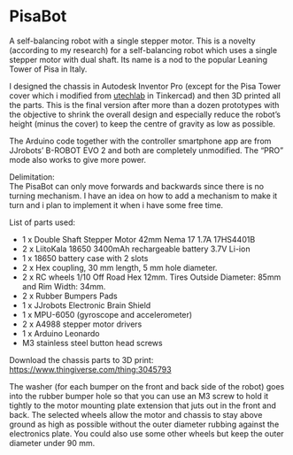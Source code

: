 # PisaBot
A self-balancing robot with a single stepper motor.
This is a novelty (according to my research) for a self-balancing robot which uses a single stepper motor with dual shaft.  Its name is a nod to the popular Leaning Tower of Pisa in Italy.

I designed the chassis in Autodesk Inventor Pro (except for the Pisa Tower cover which i modified from [utechlab](https://www.thingiverse.com/thing:1129396) in Tinkercad) and then 3D printed all the parts. This is the final version after more than a dozen prototypes with the objective to shrink the overall design and especially reduce the robot’s height (minus the cover) to keep the centre of gravity as low as possible.

The Arduino code together with the controller smartphone app are from JJrobots’ B-ROBOT EVO 2 and both are completely unmodified. The “PRO” mode also works to give more power.

Delimitation:<br />
The PisaBot can only move forwards and backwards since there is no turning mechanism. I have an idea on how to add a mechanism to make it turn and i plan to implement it when i have some free time.

List of parts used:

* 1 x Double Shaft Stepper Motor 42mm Nema 17 1.7A 17HS4401B
* 2 x LiitoKala 18650 3400mAh rechargeable battery 3.7V Li-ion
* 1 x 18650 battery case with 2 slots
* 2 x Hex coupling, 30 mm length, 5 mm hole diameter.
* 2 x RC wheels 1/10 Off Road Hex 12mm. Tires Outside Diameter: 85mm and Rim Width: 34mm.
* 2 x Rubber Bumpers Pads
* 1 x JJrobots Electronic Brain Shield
* 1 x MPU-6050 (gyroscope and accelerometer)
* 2 x A4988 stepper motor drivers
* 1 x Arduino Leonardo
* M3 stainless steel button head screws

Download the chassis parts to 3D print:<br />
https://www.thingiverse.com/thing:3045793

The washer (for each bumper on the front and back side of the robot) goes into the rubber bumper hole so that you can use an M3 screw to hold it tightly to the motor mounting plate extension that juts out in the front and back. The selected wheels allow the motor and chassis to stay above ground as high as possible without the outer diameter rubbing against the electronics plate. You could also use some other wheels but keep the outer diameter under 90 mm.
